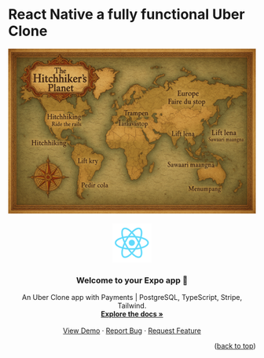 <!-- Improved compatibility of back to top link: See: https://github.com/rayanthoney/ram_movie_app/pull/73 -->

<a id="readme-top"></a>

# React Native a fully functional Uber Clone

<div align="center" >
<!-- link to project -->
    <a href='-URL TO DEMO GOES HERE-'>
    <!-- link to local image -->
        <img src="assets/images/PlanetMap.png" alt="React Native Image" height=""/>
    </a>
</div>

<br>
<div align="center">
   <a href="https://github.com/rayanthoney/ram_movie_app">
    <img src="assets/images/react-logo.png" alt="Logo" width="80" height="80">
  </a>

  <h3 align="center">Welcome to your Expo app 👋</h3>

   <p align="center">
    An Uber Clone app with Payments | PostgreSQL, TypeScript, Stripe, Tailwind.
    <br />
    <a href="https://github.com/rayanthoney/ram_movie_app"><strong>Explore the docs »</strong></a>
    <br />
    <br />
    <a href="https://github.com/rayanthoney/Repository-Name">View Demo</a>
    &middot;
    <a href="https://github.com/rayanthoney/Repository-Name/issues/new?labels=bug&template=bug-report---.md">Report Bug</a>
    &middot;
    <a href="https://github.com/rayanthoney/Repository-Name/issues/new?labels=enhancement&template=feature-request---.md">Request Feature</a>
  </p>
</div>

<p align="right">(<a href="#readme-top">back to top</a>)</p>
<br>
